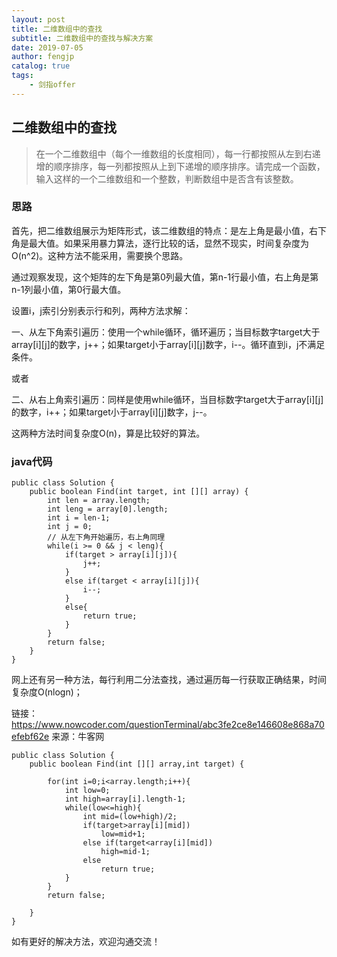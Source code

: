 ```yaml
---
layout: post
title: 二维数组中的查找
subtitle: 二维数组中的查找与解决方案
date: 2019-07-05
author: fengjp
catalog: true
tags:
    - 剑指offer
---
```


## 二维数组中的查找

> 在一个二维数组中（每个一维数组的长度相同），每一行都按照从左到右递增的顺序排序，每一列都按照从上到下递增的顺序排序。请完成一个函数，输入这样的一个二维数组和一个整数，判断数组中是否含有该整数。

### 思路

首先，把二维数组展示为矩阵形式，该二维数组的特点：是左上角是最小值，右下角是最大值。如果采用暴力算法，逐行比较的话，显然不现实，时间复杂度为O(n^2)。这种方法不能采用，需要换个思路。

通过观察发现，这个矩阵的左下角是第0列最大值，第n-1行最小值，右上角是第n-1列最小值，第0行最大值。

设置i，j索引分别表示行和列，两种方法求解：

一、从左下角索引遍历：使用一个while循环，循环遍历；当目标数字target大于array[i][j]的数字，j++；如果target小于array[i][j]数字，i--。循环直到i，j不满足条件。

或者

二、从右上角索引遍历：同样是使用while循环，当目标数字target大于array[i][j]的数字，i++；如果target小于array[i][j]数字，j--。

这两种方法时间复杂度O(n)，算是比较好的算法。

### java代码
    
    public class Solution {
        public boolean Find(int target, int [][] array) {
            int len = array.length;
            int leng = array[0].length;
            int i = len-1;
            int j = 0;
            // 从左下角开始遍历，右上角同理
            while(i >= 0 && j < leng){
                if(target > array[i][j]){
                    j++;
                }
                else if(target < array[i][j]){
                    i--;
                }
                else{
                    return true;
                }
            }
            return false;
        }
    }

网上还有另一种方法，每行利用二分法查找，通过遍历每一行获取正确结果，时间复杂度O(nlogn)；

链接：https://www.nowcoder.com/questionTerminal/abc3fe2ce8e146608e868a70efebf62e
来源：牛客网

    public class Solution {
        public boolean Find(int [][] array,int target) {
            
            for(int i=0;i<array.length;i++){
                int low=0;
                int high=array[i].length-1;
                while(low<=high){
                    int mid=(low+high)/2;
                    if(target>array[i][mid])
                        low=mid+1;
                    else if(target<array[i][mid])
                        high=mid-1;
                    else
                        return true;
                }
            }
            return false;
    
        }
    }

如有更好的解决方法，欢迎沟通交流！
